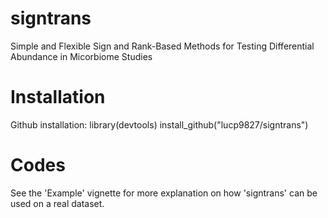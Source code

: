 # signtrans
Simple and Flexible Sign and Rank-Based Methods for Testing Differential Abundance in Micorbiome Studies
# Installation 
Github installation: 
library(devtools)
install_github("lucp9827/signtrans")
# Codes 
See the 'Example' vignette for more explanation on how 'signtrans' can be used on a real dataset. 
